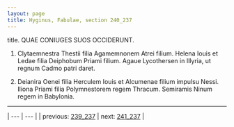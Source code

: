 ```yaml
---
layout: page
title: Hyginus, Fabulae, section 240_237
---
```


title. QUAE CONIUGES SUOS OCCIDERUNT.



1. Clytaemnestra Thestii filia Agamemnonem Atrei filium. Helena Iouis et Ledae filia Deiphobum Priami filium. Agaue Lycothersen in Illyria, ut regnum Cadmo patri daret.



2. Deianira Oenei filia Herculem Iouis et Alcumenae filium impulsu Nessi. Iliona Priami filia Polymnestorem regem Thracum. Semiramis Ninum regem in Babylonia.



---

| --- | --- |
| previous: [239_237](../239_237/) | next: [241_237](../241_237/) |